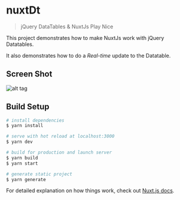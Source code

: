# nuxtDt

> jQuery DataTables & NuxtJs Play Nice

This project demonstrates how to make NuxtJs work with jQuery Datatables.

It also demonstrates how to do a *Real-time* update to the Datatable.

## Screen Shot
![alt tag](https://raw.github.com/NimzyMaina/nuxtDt/master/media/nuxtDt.png)

## Build Setup

``` bash
# install dependencies
$ yarn install

# serve with hot reload at localhost:3000
$ yarn dev

# build for production and launch server
$ yarn build
$ yarn start

# generate static project
$ yarn generate
```

For detailed explanation on how things work, check out [Nuxt.js docs](https://nuxtjs.org).
